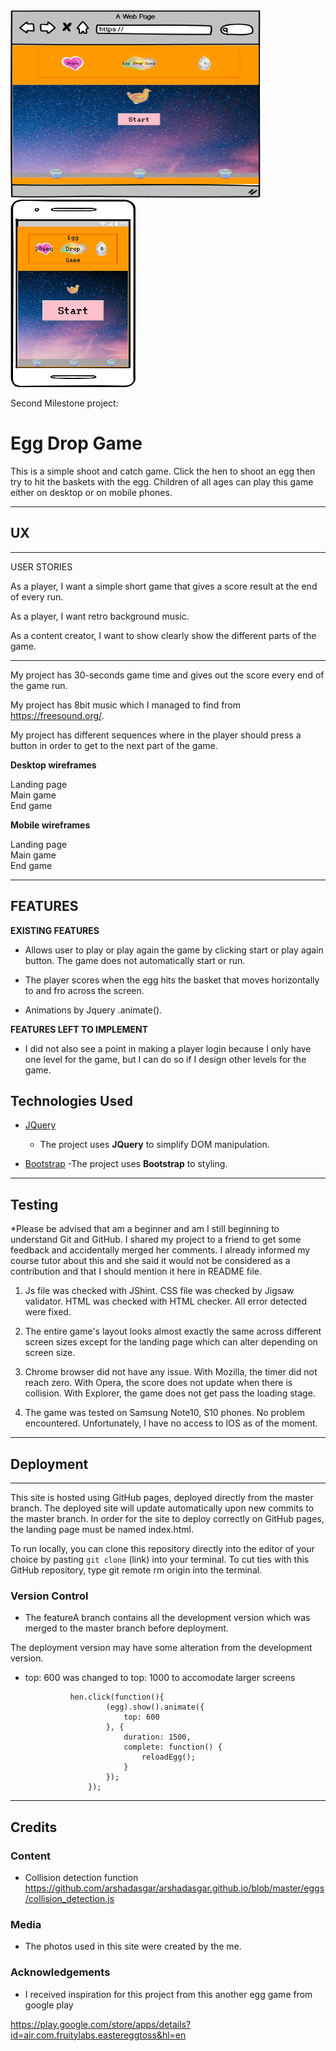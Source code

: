 <img src="wireframes/desk.png" height="300" width="400" alt="game">
<img src="wireframes/mobile.png" height="300" width="200"alt="game">

Second Milestone project:

# Egg Drop Game

This is a simple shoot and catch game. Click the hen to shoot an egg then try to hit the baskets with the egg. 
Children of all ages can play this game either on desktop or on mobile phones.

-----
 
## UX
-----

USER STORIES 


As a player, I want a simple short game that gives a score result at the end of every run.

As a player, I want retro background music.

As a content creator, I want to show clearly show the different parts of the game. 

----------------
My project has 30-seconds game time and gives out the score every end of the game run. 

My project has 8bit music which I managed to find from https://freesound.org/.

My project has different sequences where in the player should press a button in order to get to the next part of the game. 


**Desktop wireframes**

<a ref="/wireframes/desktop_landingpage.png" alt="desktop">Landing page</a><br>
<a ref="/wireframes/desktop_main_game.png" alt="desktop">Main game</a><br>
<a ref="/wireframes/desktop_end_game.png" alt="desktop">End game</a>

**Mobile wireframes**

<a ref="/wireframes/mobile_landing_page.png" alt="mobile">Landing page</a><br>
<a ref="/wireframes/mobile_main_game.png" alt="mobile">Main game</a><br>
<a ref="/wireframes/mobile_end_game.png" alt="mobile">End game</a><br>

-----

FEATURES
---------------

**EXISTING FEATURES**

* Allows user to play or play again the game by clicking start or play again button.
    The game does not automatically start or run. 

* The player scores when the egg hits the basket that moves horizontally to and fro across the screen.

* Animations by Jquery .animate().

**FEATURES LEFT TO IMPLEMENT**

* I did not also see a point in making a player login because I only have one level for the game,
but I can do so if I design other levels for the game.

## Technologies Used

- [JQuery](https://jquery.com)
    - The project uses **JQuery** to simplify DOM manipulation.

- [Bootstrap](https://getbootstrap.com/)
    -The project uses **Bootstrap** to styling.

---------------------------------------------
## Testing

*Please be advised that am a beginner and am I still beginning to understand Git and GitHub. I shared my project to a friend to get some feedback and accidentally merged her comments. I already informed my course tutor about this and she said it would not be considered as a contribution and that I should mention it here in README file.

1. Js file was checked with JShint. CSS file was checked by Jigsaw validator. HTML was checked with HTML checker. All error detected were fixed.

2. The entire game's layout looks almost exactly the same across different screen sizes except for the landing page which can alter depending on screen size.

3. Chrome browser did not have any issue. With Mozilla, the timer did not reach zero. With Opera, the score does not update when there is collision. With Explorer, the game does not get pass the loading stage. 

4. The game was tested on Samsung Note10, S10 phones. No problem encountered. Unfortunately, I have no access to IOS as of the moment. 

-------------
## Deployment
-------------
This site is hosted using GitHub pages, deployed directly from the master branch. The deployed site will update automatically upon new commits to the master branch. 
In order for the site to deploy correctly on GitHub pages, the landing page must be named index.html.

To run locally, you can clone this repository directly into the editor of your choice by pasting `git clone`
 (link) into your terminal. To cut ties with this GitHub repository,
 type git remote rm origin into the terminal.


### Version Control

* The featureA branch contains all the development version which was merged to the master branch before deployment.

The deployment version may have some alteration from the development version.

* top: 600 was changed to top: 1000 to accomodate larger screens

                hen.click(function(){
                        (egg).show().animate({
                            top: 600
                        }, {
                            duration: 1500,
                            complete: function() {
                                reloadEgg();
                            }
                        });
                    });

-----
## Credits
### Content

* Collision detection function https://github.com/arshadasgar/arshadasgar.github.io/blob/master/eggs/collision_detection.js


### Media
- The photos used in this site were created by the me.

### Acknowledgements

- I received inspiration for this project from this another egg game from google play

https://play.google.com/store/apps/details?id=air.com.fruitylabs.eastereggtoss&hl=en
